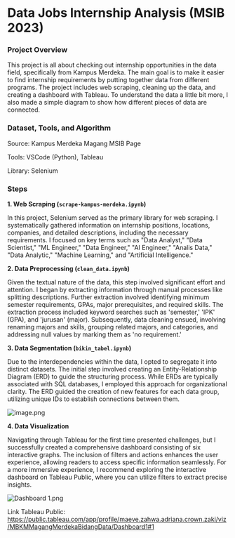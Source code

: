 # Data Jobs Internship Analysis (MSIB 2023)

### Project Overview

This project is all about checking out internship opportunities in the data field, specifically from Kampus Merdeka. The main goal is to make it easier to find internship requirements by putting together data from different programs. The project includes web scraping, cleaning up the data, and creating a dashboard with Tableau. To understand the data a little bit more, I also made a simple diagram to show how different pieces of data are connected.

### Dataset, Tools, and Algorithm

Source: Kampus Merdeka Magang MSIB Page 

Tools: VSCode (Python), Tableau

Library: Selenium

### Steps

**1. Web Scraping (`scrape-kampus-merdeka.ipynb`)**

In this project, Selenium served as the primary library for web scraping. I systematically gathered information on internship positions, locations, companies, and detailed descriptions, including the necessary requirements. I focused on key terms such as "Data Analyst," "Data Scientist," "ML Engineer," "Data Engineer," "AI Engineer," "Analis Data," "Data Analytic," "Machine Learning," and "Artificial Intelligence."

**2. Data Preprocessing (`clean_data.ipynb`)**

Given the textual nature of the data, this step involved significant effort and attention. I began by extracting information through manual processes like splitting descriptions. Further extraction involved identifying minimum semester requirements, GPAs, major prerequisites, and required skills. The extraction process included keyword searches such as 'semester,' 'IPK' (GPA), and 'jurusan' (major). Subsequently, data cleaning ensued, involving renaming majors and skills, grouping related majors, and categories, and addressing null values by marking them as 'no requirement.'

**3. Data Segmentation (`bikin_tabel.ipynb`)**

Due to the interdependencies within the data, I opted to segregate it into distinct datasets. The initial step involved creating an Entity-Relationship Diagram (ERD) to guide the structuring process. While ERDs are typically associated with SQL databases, I employed this approach for organizational clarity. The ERD guided the creation of new features for each data group, utilizing unique IDs to establish connections between them.

![image.png](https://prod-files-secure.s3.us-west-2.amazonaws.com/c0297ddf-5fd9-4671-8c54-1f2665cab822/c622bb59-0979-4d77-a319-e11ebe0c1517/image.png)

**4. Data Visualization**

Navigating through Tableau for the first time presented challenges, but I successfully created a comprehensive dashboard consisting of six interactive graphs. The inclusion of filters and actions enhances the user experience, allowing readers to access specific information seamlessly. For a more immersive experience, I recommend exploring the interactive dashboard on Tableau Public, where you can utilize filters to extract precise insights.

![Dashboard 1.png](https://prod-files-secure.s3.us-west-2.amazonaws.com/c0297ddf-5fd9-4671-8c54-1f2665cab822/29bec13b-6796-48a5-aec0-9d7ee421980e/Dashboard_1.png)

Link Tableau Public: https://public.tableau.com/app/profile/maeve.zahwa.adriana.crown.zaki/viz/MBKMMagangMerdekaBidangData/Dashboard1#1
